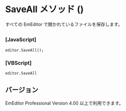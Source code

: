 # SaveAll メソッド ()

すべての EmEditor で開かれているファイルを保存します。

## 

### \[JavaScript\]

```
editor.SaveAll();
```

### \[VBScript\]

```
editor.SaveAll
```

## バージョン

EmEditor Professional Version 4.00 以上で利用できます。
